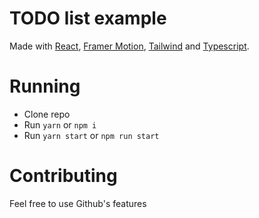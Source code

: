 # TODO list example
Made with [React](https://reactjs.org/), [Framer Motion](https://www.framer.com/motion/), [Tailwind](https://tailwindcss.com/) and [Typescript](typescriptlang.org).

# Running
- Clone repo
- Run `yarn` or `npm i`
- Run `yarn start` or `npm run start`

# Contributing
Feel free to use Github's features

